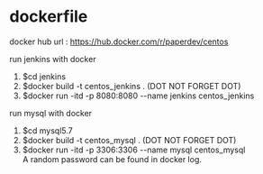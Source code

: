 # dockerfile


docker hub url : https://hub.docker.com/r/paperdev/centos


run jenkins with docker
1. $cd jenkins
2. $docker build -t centos_jenkins . (DOT NOT FORGET DOT)
3. $docker run -itd -p 8080:8080 --name jenkins centos_jenkins


run mysql with docker
1. $cd mysql5.7
2. $docker build -t centos_mysql . (DOT NOT FORGET DOT)
3. $docker run -itd -p 3306:3306 --name mysql centos_mysql \
A random password can be found in docker log.
